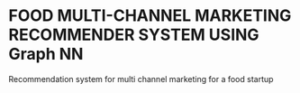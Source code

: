 # FOOD MULTI-CHANNEL MARKETING RECOMMENDER SYSTEM USING Graph NN
Recommendation system for multi channel marketing for a food startup
